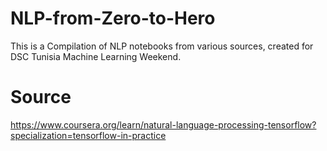 # NLP-from-Zero-to-Hero
This is a Compilation of NLP notebooks from various sources, created for DSC Tunisia Machine Learning Weekend.

# Source
https://www.coursera.org/learn/natural-language-processing-tensorflow?specialization=tensorflow-in-practice
